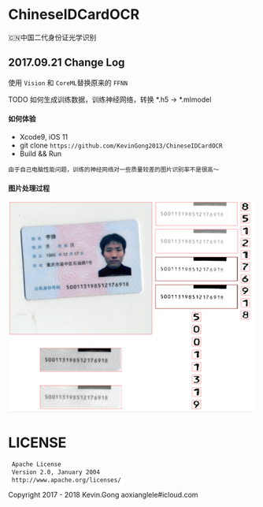 # ChineseIDCardOCR
🇨🇳中国二代身份证光学识别

## 2017.09.21 Change Log 
使用 `Vision` 和 `CoreML`替换原来的 `FFNN`

TODO 如何生成训练数据，训练神经网络，转换 *.h5 -> *.mlmodel

#### 如何体验  

 - Xcode9, iOS 11
 -  git clone `https://github.com/KevinGong2013/ChineseIDCardOCR`
 - Build && Run

````
由于自己电脑性能问题，训练的神经网络对一些质量较差的图片识别率不是很高～
````

#### 图片处理过程

![screenshot](./images/chineseIDCard-2.png)

# LICENSE
	 Apache License
	 Version 2.0, January 2004
	 http://www.apache.org/licenses/	

Copyright 2017 - 2018 Kevin.Gong aoxianglele#icloud.com
